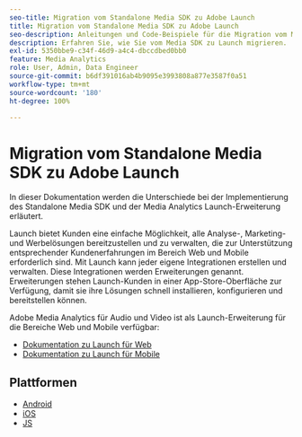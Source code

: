 ```yaml
---
seo-title: Migration vom Standalone Media SDK zu Adobe Launch
title: Migration vom Standalone Media SDK zu Adobe Launch
seo-description: Anleitungen und Code-Beispiele für die Migration vom Media SDK zu Launch
description: Erfahren Sie, wie Sie vom Media SDK zu Launch migrieren.
exl-id: 5350bbe9-c34f-46d9-a4c4-dbccdbed0bb0
feature: Media Analytics
role: User, Admin, Data Engineer
source-git-commit: b6df391016ab4b9095e3993808a877e3587f0a51
workflow-type: tm+mt
source-wordcount: '180'
ht-degree: 100%

---
```


# Migration vom Standalone Media SDK zu Adobe Launch

In dieser Dokumentation werden die Unterschiede bei der Implementierung des Standalone Media SDK und der Media Analytics Launch-Erweiterung erläutert.

Launch bietet Kunden eine einfache Möglichkeit, alle Analyse-, Marketing- und Werbelösungen bereitzustellen und zu verwalten, die zur Unterstützung entsprechender Kundenerfahrungen im Bereich Web und Mobile erforderlich sind. Mit Launch kann jeder eigene Integrationen erstellen und verwalten. Diese Integrationen werden Erweiterungen genannt.
Erweiterungen stehen Launch-Kunden in einer App-Store-Oberfläche zur Verfügung, damit sie ihre Lösungen schnell installieren, konfigurieren und bereitstellen können.

Adobe Media Analytics für Audio und Video ist als Launch-Erweiterung für die Bereiche Web und Mobile verfügbar:

* [Dokumentation zu Launch für Web](https://experienceleague.adobe.com/docs/launch/using/extensions-ref/adobe-extension/media-analytics-extension/overview.html?lang=de)
* [Dokumentation zu Launch für Mobile](https://aep-sdks.gitbook.io/docs/using-mobile-extensions/adobe-media-analytics)

## Plattformen

* [Android](/help/sdk-implement/sdk-to-launch/sdk-to-launch-migration-platforms/sdk-to-launch-migration-android.md)
* [iOS](/help/sdk-implement/sdk-to-launch/sdk-to-launch-migration-platforms/sdk-to-launch-migration-ios.md)
* [JS](/help/sdk-implement/sdk-to-launch/sdk-to-launch-migration-platforms/sdk-to-launch-migration-js.md)
